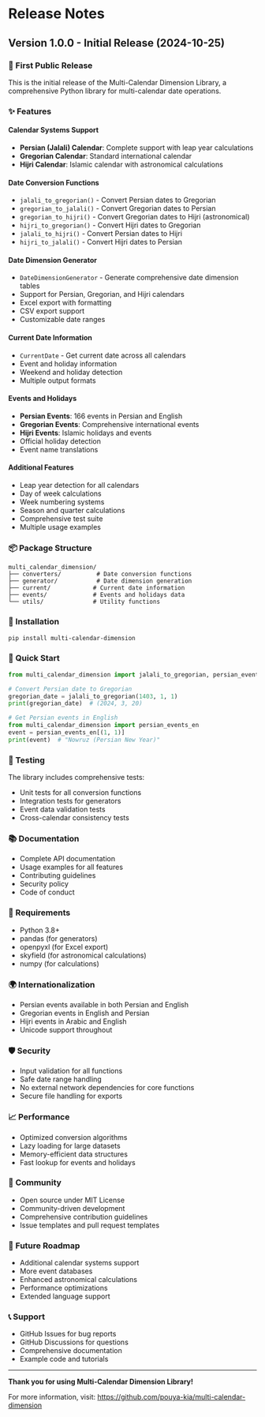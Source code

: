 # Release Notes

## Version 1.0.0 - Initial Release (2024-10-25)

### 🎉 First Public Release

This is the initial release of the Multi-Calendar Dimension Library, a comprehensive Python library for multi-calendar date operations.

### ✨ Features

#### Calendar Systems Support
- **Persian (Jalali) Calendar**: Complete support with leap year calculations
- **Gregorian Calendar**: Standard international calendar
- **Hijri Calendar**: Islamic calendar with astronomical calculations

#### Date Conversion Functions
- `jalali_to_gregorian()` - Convert Persian dates to Gregorian
- `gregorian_to_jalali()` - Convert Gregorian dates to Persian
- `gregorian_to_hijri()` - Convert Gregorian dates to Hijri (astronomical)
- `hijri_to_gregorian()` - Convert Hijri dates to Gregorian
- `jalali_to_hijri()` - Convert Persian dates to Hijri
- `hijri_to_jalali()` - Convert Hijri dates to Persian

#### Date Dimension Generator
- `DateDimensionGenerator` - Generate comprehensive date dimension tables
- Support for Persian, Gregorian, and Hijri calendars
- Excel export with formatting
- CSV export support
- Customizable date ranges

#### Current Date Information
- `CurrentDate` - Get current date across all calendars
- Event and holiday information
- Weekend and holiday detection
- Multiple output formats

#### Events and Holidays
- **Persian Events**: 166 events in Persian and English
- **Gregorian Events**: Comprehensive international events
- **Hijri Events**: Islamic holidays and events
- Official holiday detection
- Event name translations

#### Additional Features
- Leap year detection for all calendars
- Day of week calculations
- Week numbering systems
- Season and quarter calculations
- Comprehensive test suite
- Multiple usage examples

### 📦 Package Structure

```
multi_calendar_dimension/
├── converters/          # Date conversion functions
├── generator/           # Date dimension generation
├── current/            # Current date information
├── events/             # Events and holidays data
└── utils/              # Utility functions
```

### 🚀 Installation

```bash
pip install multi-calendar-dimension
```

### 📖 Quick Start

```python
from multi_calendar_dimension import jalali_to_gregorian, persian_events_en

# Convert Persian date to Gregorian
gregorian_date = jalali_to_gregorian(1403, 1, 1)
print(gregorian_date)  # (2024, 3, 20)

# Get Persian events in English
from multi_calendar_dimension import persian_events_en
event = persian_events_en[(1, 1)]
print(event)  # "Nowruz (Persian New Year)"
```

### 🧪 Testing

The library includes comprehensive tests:
- Unit tests for all conversion functions
- Integration tests for generators
- Event data validation tests
- Cross-calendar consistency tests

### 📚 Documentation

- Complete API documentation
- Usage examples for all features
- Contributing guidelines
- Security policy
- Code of conduct

### 🔧 Requirements

- Python 3.8+
- pandas (for generators)
- openpyxl (for Excel export)
- skyfield (for astronomical calculations)
- numpy (for calculations)

### 🌍 Internationalization

- Persian events available in both Persian and English
- Gregorian events in English and Persian
- Hijri events in Arabic and English
- Unicode support throughout

### 🛡️ Security

- Input validation for all functions
- Safe date range handling
- No external network dependencies for core functions
- Secure file handling for exports

### 📈 Performance

- Optimized conversion algorithms
- Lazy loading for large datasets
- Memory-efficient data structures
- Fast lookup for events and holidays

### 🤝 Community

- Open source under MIT License
- Community-driven development
- Comprehensive contribution guidelines
- Issue templates and pull request templates

### 🔮 Future Roadmap

- Additional calendar systems support
- More event databases
- Enhanced astronomical calculations
- Performance optimizations
- Extended language support

### 📞 Support

- GitHub Issues for bug reports
- GitHub Discussions for questions
- Comprehensive documentation
- Example code and tutorials

---

**Thank you for using Multi-Calendar Dimension Library!**

For more information, visit: https://github.com/pouya-kia/multi-calendar-dimension
